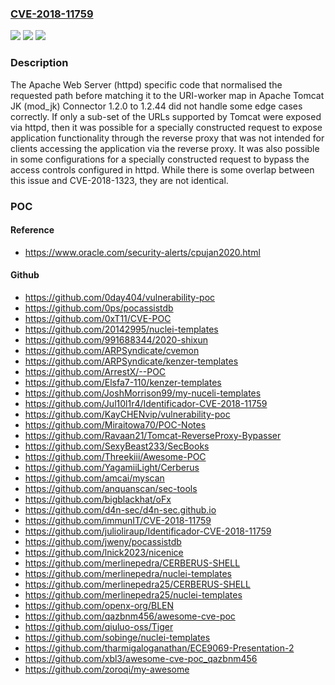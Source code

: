 ### [CVE-2018-11759](https://cve.mitre.org/cgi-bin/cvename.cgi?name=CVE-2018-11759)
![](https://img.shields.io/static/v1?label=Product&message=Apache%20Tomcat%20Connectors&color=blue)
![](https://img.shields.io/static/v1?label=Version&message=n%2Fa&color=blue)
![](https://img.shields.io/static/v1?label=Vulnerability&message=Information%20Disclosure&color=brighgreen)

### Description

The Apache Web Server (httpd) specific code that normalised the requested path before matching it to the URI-worker map in Apache Tomcat JK (mod_jk) Connector 1.2.0 to 1.2.44 did not handle some edge cases correctly. If only a sub-set of the URLs supported by Tomcat were exposed via httpd, then it was possible for a specially constructed request to expose application functionality through the reverse proxy that was not intended for clients accessing the application via the reverse proxy. It was also possible in some configurations for a specially constructed request to bypass the access controls configured in httpd. While there is some overlap between this issue and CVE-2018-1323, they are not identical.

### POC

#### Reference
- https://www.oracle.com/security-alerts/cpujan2020.html

#### Github
- https://github.com/0day404/vulnerability-poc
- https://github.com/0ps/pocassistdb
- https://github.com/0xT11/CVE-POC
- https://github.com/20142995/nuclei-templates
- https://github.com/991688344/2020-shixun
- https://github.com/ARPSyndicate/cvemon
- https://github.com/ARPSyndicate/kenzer-templates
- https://github.com/ArrestX/--POC
- https://github.com/Elsfa7-110/kenzer-templates
- https://github.com/JoshMorrison99/my-nuceli-templates
- https://github.com/Jul10l1r4/Identificador-CVE-2018-11759
- https://github.com/KayCHENvip/vulnerability-poc
- https://github.com/Miraitowa70/POC-Notes
- https://github.com/Ravaan21/Tomcat-ReverseProxy-Bypasser
- https://github.com/SexyBeast233/SecBooks
- https://github.com/Threekiii/Awesome-POC
- https://github.com/YagamiiLight/Cerberus
- https://github.com/amcai/myscan
- https://github.com/anquanscan/sec-tools
- https://github.com/bigblackhat/oFx
- https://github.com/d4n-sec/d4n-sec.github.io
- https://github.com/immunIT/CVE-2018-11759
- https://github.com/julioliraup/Identificador-CVE-2018-11759
- https://github.com/jweny/pocassistdb
- https://github.com/lnick2023/nicenice
- https://github.com/merlinepedra/CERBERUS-SHELL
- https://github.com/merlinepedra/nuclei-templates
- https://github.com/merlinepedra25/CERBERUS-SHELL
- https://github.com/merlinepedra25/nuclei-templates
- https://github.com/openx-org/BLEN
- https://github.com/qazbnm456/awesome-cve-poc
- https://github.com/qiuluo-oss/Tiger
- https://github.com/sobinge/nuclei-templates
- https://github.com/tharmigaloganathan/ECE9069-Presentation-2
- https://github.com/xbl3/awesome-cve-poc_qazbnm456
- https://github.com/zoroqi/my-awesome

